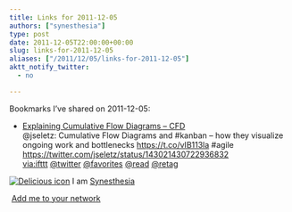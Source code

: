 ```yaml
---
title: Links for 2011-12-05
authors: ["synesthesia"]
type: post
date: 2011-12-05T22:00:00+00:00
slug: links-for-2011-12-05 
aliases: ["/2011/12/05/links-for-2011-12-05"]
aktt_notify_twitter:
  - no

---
```

Bookmarks I&#8217;ve shared on 2011-12-05:

  * [Explaining Cumulative Flow Diagrams &#8211; CFD][1]  
    @jseletz: Cumulative Flow Diagrams and #kanban &#8211; how they visualize ongoing work and bottlenecks https://t.co/vIB113la #agile https://twitter.com/jseletz/status/143021430722936832  
    [via:ifttt][2]  [@twitter][3]  [@favorites][4]  [@read][5]  [@retag][6] 

<p class="deliciouslink">
  <a href="https://del.icio.us/synesthesia" title="See all my bookmarks on del.icio.us"><img src="https://www.synesthesia.co.uk/images/deliciousicon.jpg" alt="Delicious icon" /></a>&nbsp;I am <a href="https://del.icio.us/synesthesia" title="See all my bookmarks on del.icio.us">Synesthesia</a>
</p>

<p class="deliciouslink">
  <a href="https://del.icio.us/network?add=synesthesia" title="Add me to your del.icio.us network"><img src="https://www.synesthesia.co.uk/images/add.gif" alt="" /></a>&nbsp;<a href="https://del.icio.us/network?add=synesthesia" title="Add me to your del.icio.us network">Add me to your network</a>
</p>

 [1]: https://www.slideshare.net/yyeret/explaining-cumulative-flow-diagrams-cfd
 [2]: https://www.delicious.com/synesthesia/via%3Aifttt
 [3]: https://www.delicious.com/synesthesia/+%40twitter
 [4]: https://www.delicious.com/synesthesia/+%40favorites
 [5]: https://www.delicious.com/synesthesia/+%40read
 [6]: https://www.delicious.com/synesthesia/+%40retag